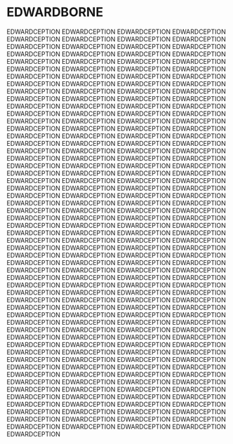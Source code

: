 # EDWARDBORNE
EDWARDCEPTION EDWARDCEPTION EDWARDCEPTION EDWARDCEPTION EDWARDCEPTION EDWARDCEPTION EDWARDCEPTION EDWARDCEPTION EDWARDCEPTION EDWARDCEPTION EDWARDCEPTION EDWARDCEPTION EDWARDCEPTION EDWARDCEPTION EDWARDCEPTION EDWARDCEPTION EDWARDCEPTION EDWARDCEPTION EDWARDCEPTION EDWARDCEPTION EDWARDCEPTION EDWARDCEPTION EDWARDCEPTION EDWARDCEPTION EDWARDCEPTION EDWARDCEPTION EDWARDCEPTION EDWARDCEPTION EDWARDCEPTION EDWARDCEPTION EDWARDCEPTION EDWARDCEPTION EDWARDCEPTION EDWARDCEPTION EDWARDCEPTION EDWARDCEPTION EDWARDCEPTION EDWARDCEPTION EDWARDCEPTION EDWARDCEPTION EDWARDCEPTION EDWARDCEPTION EDWARDCEPTION EDWARDCEPTION EDWARDCEPTION EDWARDCEPTION EDWARDCEPTION EDWARDCEPTION EDWARDCEPTION EDWARDCEPTION EDWARDCEPTION EDWARDCEPTION EDWARDCEPTION EDWARDCEPTION EDWARDCEPTION EDWARDCEPTION EDWARDCEPTION EDWARDCEPTION EDWARDCEPTION EDWARDCEPTION EDWARDCEPTION EDWARDCEPTION EDWARDCEPTION EDWARDCEPTION EDWARDCEPTION EDWARDCEPTION EDWARDCEPTION EDWARDCEPTION EDWARDCEPTION EDWARDCEPTION EDWARDCEPTION EDWARDCEPTION EDWARDCEPTION EDWARDCEPTION EDWARDCEPTION EDWARDCEPTION EDWARDCEPTION EDWARDCEPTION EDWARDCEPTION EDWARDCEPTION EDWARDCEPTION EDWARDCEPTION EDWARDCEPTION EDWARDCEPTION EDWARDCEPTION EDWARDCEPTION EDWARDCEPTION EDWARDCEPTION EDWARDCEPTION EDWARDCEPTION EDWARDCEPTION EDWARDCEPTION EDWARDCEPTION EDWARDCEPTION EDWARDCEPTION EDWARDCEPTION EDWARDCEPTION EDWARDCEPTION EDWARDCEPTION EDWARDCEPTION EDWARDCEPTION EDWARDCEPTION EDWARDCEPTION EDWARDCEPTION EDWARDCEPTION EDWARDCEPTION EDWARDCEPTION EDWARDCEPTION EDWARDCEPTION EDWARDCEPTION EDWARDCEPTION EDWARDCEPTION EDWARDCEPTION EDWARDCEPTION EDWARDCEPTION EDWARDCEPTION EDWARDCEPTION EDWARDCEPTION EDWARDCEPTION EDWARDCEPTION EDWARDCEPTION EDWARDCEPTION EDWARDCEPTION EDWARDCEPTION EDWARDCEPTION EDWARDCEPTION EDWARDCEPTION EDWARDCEPTION EDWARDCEPTION EDWARDCEPTION EDWARDCEPTION EDWARDCEPTION EDWARDCEPTION EDWARDCEPTION EDWARDCEPTION EDWARDCEPTION EDWARDCEPTION EDWARDCEPTION EDWARDCEPTION EDWARDCEPTION EDWARDCEPTION EDWARDCEPTION EDWARDCEPTION EDWARDCEPTION EDWARDCEPTION EDWARDCEPTION EDWARDCEPTION EDWARDCEPTION EDWARDCEPTION EDWARDCEPTION EDWARDCEPTION EDWARDCEPTION EDWARDCEPTION EDWARDCEPTION EDWARDCEPTION EDWARDCEPTION EDWARDCEPTION EDWARDCEPTION EDWARDCEPTION EDWARDCEPTION EDWARDCEPTION EDWARDCEPTION EDWARDCEPTION EDWARDCEPTION EDWARDCEPTION EDWARDCEPTION EDWARDCEPTION EDWARDCEPTION EDWARDCEPTION EDWARDCEPTION EDWARDCEPTION EDWARDCEPTION EDWARDCEPTION EDWARDCEPTION EDWARDCEPTION EDWARDCEPTION EDWARDCEPTION EDWARDCEPTION EDWARDCEPTION EDWARDCEPTION EDWARDCEPTION EDWARDCEPTION EDWARDCEPTION EDWARDCEPTION EDWARDCEPTION EDWARDCEPTION EDWARDCEPTION EDWARDCEPTION EDWARDCEPTION EDWARDCEPTION EDWARDCEPTION EDWARDCEPTION EDWARDCEPTION EDWARDCEPTION EDWARDCEPTION EDWARDCEPTION EDWARDCEPTION EDWARDCEPTION EDWARDCEPTION EDWARDCEPTION EDWARDCEPTION EDWARDCEPTION EDWARDCEPTION EDWARDCEPTION EDWARDCEPTION EDWARDCEPTION EDWARDCEPTION EDWARDCEPTION EDWARDCEPTION EDWARDCEPTION EDWARDCEPTION EDWARDCEPTION EDWARDCEPTION EDWARDCEPTION EDWARDCEPTION EDWARDCEPTION EDWARDCEPTION 
